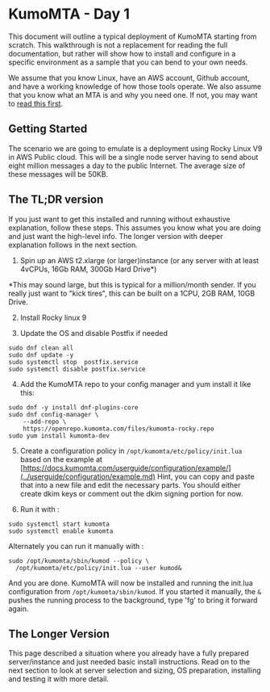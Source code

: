 # KumoMTA - Day 1

This document will outline a typical deployment of KumoMTA starting from scratch. This walkthrough is not a replacement for reading the full documentation, but rather will show how to install and configure in a specific environment as a sample that you can bend to your own needs.

We assume that you know Linux, have an AWS account, Github account, and have a working knowledge of how those tools operate. We also assume that you know what an MTA is and why you need one.  If not, you may want to [read this first](https://en.wikipedia.org/wiki/Message_transfer_agent).

## Getting Started
The scenario we are going to emulate is a deployment using Rocky Linux V9 in AWS Public cloud. This will be a single node server having to send about eight million messages a day to the public Internet. The average size of these messages will be 50KB.

## The TL;DR version
If you just want to get this installed and running without exhaustive explanation, follow these steps. This assumes you know what you are doing and just want the high-level info.  The longer version with deeper explanation follows in the next section.

1) Spin up an AWS t2.xlarge (or larger)instance (or any server with at least 4vCPUs, 16Gb RAM, 300Gb Hard Drive*)

*This may sound large, but this is typical for a million/month sender. If you really just want to "kick tires", this can be built on a 1CPU, 2GB RAM, 10GB Drive.  

2) Install Rocky linux 9

3) Update the OS and disable Postfix if needed

```console
sudo dnf clean all
sudo dnf update -y
sudo systemctl stop  postfix.service
sudo systemctl disable postfix.service
```

4) Add the KumoMTA repo to your config manager and yum install it like this:

```console
sudo dnf -y install dnf-plugins-core
sudo dnf config-manager \
    --add-repo \
    https://openrepo.kumomta.com/files/kumomta-rocky.repo
sudo yum install kumomta-dev
```

5) Create a configuration policy in ```/opt/kumomta/etc/policy/init.lua``` based on the example at [https://docs.kumomta.com/userguide/configuration/example/](../userguide/configuration/example.md)
Hint, you can copy and paste that into a new file and edit the necessary parts.
You should either create dkim keys or comment out the dkim signing portion for now.

6) Run it with : 
```
sudo systemctl start kumomta
sudo systemctl enable kumomta
```

Alternately you can run it manually with :
```console
sudo /opt/kumomta/sbin/kumod --policy \
  /opt/kumomta/etc/policy/init.lua --user kumod&
```

And you are done.  KumoMTA will now be installed and running the init.lua configuration from ```/opt/kumomta/sbin/kumod```.  If you started it manually, the `&` pushes the running process to the background, type 'fg' to bring it forward again.

## The Longer Version
This page described a situation where you already have a fully prepared server/instance and just needed basic install instructions.  Read on to the next section to look at server selection and sizing, OS preparation, installing and testing it with more detail.



